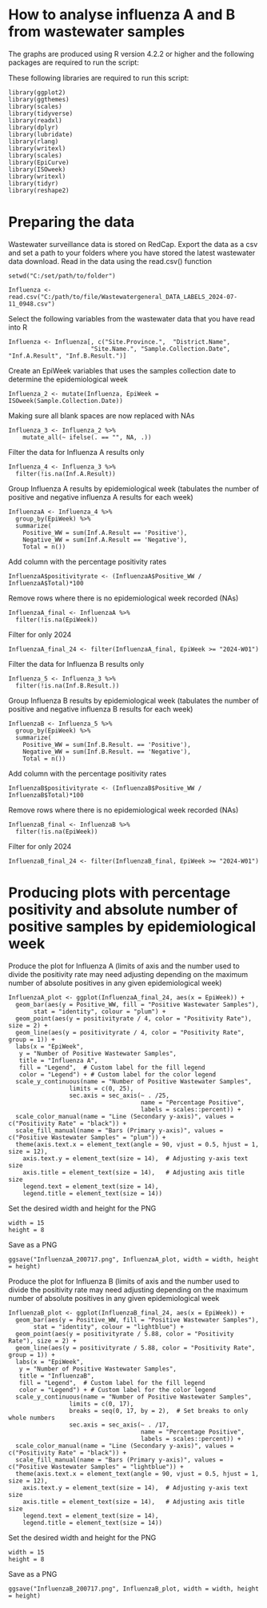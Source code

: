 # How to analyse influenza A and B from wastewater samples 

The graphs are produced using R version 4.2.2 or higher and the following packages are required to run the script:

These following libraries are required to run this script: 

    library(ggplot2)
    library(ggthemes)
    library(scales)
    library(tidyverse)
    library(readxl)
    library(dplyr)
    library(lubridate)
    library(rlang)
    library(writexl)
    library(scales)
    library(EpiCurve)
    library(ISOweek)
    library(writexl)
    library(tidyr)
    library(reshape2)

# Preparing the data 

Wastewater surveillance data is stored on RedCap. Export the data as a csv and set a path to your folders where you have stored the latest wastewater data download. Read in the data using the read.csv() function

    setwd("C:/set/path/to/folder")

    Influenza <- read.csv("C:/path/to/file/Wastewatergeneral_DATA_LABELS_2024-07-11_0948.csv")

Select the following variables from the wastewater data that you have read into R

    Influenza <- Influenza[, c("Site.Province.",  "District.Name",
                           "Site.Name.", "Sample.Collection.Date", "Inf.A.Result", "Inf.B.Result.")]

Create an EpiWeek variables that uses the samples collection date to determine the epidemiological week

    Influenza_2 <- mutate(Influenza, EpiWeek = ISOweek(Sample.Collection.Date))

Making sure all blank spaces are now replaced with NAs 

    Influenza_3 <- Influenza_2 %>%
        mutate_all(~ ifelse(. == "", NA, .))

Filter the data for Influenza A results only 
    
    Influenza_4 <- Influenza_3 %>%
      filter(!is.na(Inf.A.Result))

Group Influenza A results by epidemiological week (tabulates the number of positive and negative influenza A results for each week)

    InfluenzaA <- Influenza_4 %>%
      group_by(EpiWeek) %>%
      summarize(
        Positive_WW = sum(Inf.A.Result == 'Positive'),
        Negative_WW = sum(Inf.A.Result == 'Negative'),
        Total = n())

Add column with the percentage positivity rates
    
    InfluenzaA$positivityrate <- (InfluenzaA$Positive_WW / InfluenzaA$Total)*100        

Remove rows where there is no epidemiological week recorded (NAs)
    
    InfluenzaA_final <- InfluenzaA %>%
      filter(!is.na(EpiWeek))

Filter for only 2024

    InfluenzaA_final_24 <- filter(InfluenzaA_final, EpiWeek >= "2024-W01")  
        
Filter the data for Influenza B results only

    Influenza_5 <- Influenza_3 %>%
      filter(!is.na(Inf.B.Result.))

Group Influenza B results by epidemiological week (tabulates the number of positive and negative influenza B results for each week)

    InfluenzaB <- Influenza_5 %>%
      group_by(EpiWeek) %>%
      summarize(
        Positive_WW = sum(Inf.B.Result. == 'Positive'),
        Negative_WW = sum(Inf.B.Result. == 'Negative'),
        Total = n())

Add column with the percentage positivity rates

    InfluenzaB$positivityrate <- (InfluenzaB$Positive_WW / InfluenzaB$Total)*100

Remove rows where there is no epidemiological week recorded (NAs)

    InfluenzaB_final <- InfluenzaB %>%
      filter(!is.na(EpiWeek))

Filter for only 2024

    InfluenzaB_final_24 <- filter(InfluenzaB_final, EpiWeek >= "2024-W01")  

# Producing plots with percentage positivity and absolute number of positive samples by epidemiological week

Produce the plot for Influenza A (limits of axis and the number used to divide the positivity rate may need adjusting depending on the maximum number of absolute positives in any given epidemiological week)

    InfluenzaA_plot <- ggplot(InfluenzaA_final_24, aes(x = EpiWeek)) +
      geom_bar(aes(y = Positive_WW, fill = "Positive Wastewater Samples"), 
           stat = "identity", colour = "plum") +
      geom_point(aes(y = positivityrate / 4, color = "Positivity Rate"), size = 2) +
      geom_line(aes(y = positivityrate / 4, color = "Positivity Rate", group = 1)) +
      labs(x = "EpiWeek", 
       y = "Number of Positive Wastewater Samples", 
       title = "Influenza A",
       fill = "Legend",  # Custom label for the fill legend
       color = "Legend") + # Custom label for the color legend
      scale_y_continuous(name = "Number of Positive Wastewater Samples", 
                     limits = c(0, 25),
                     sec.axis = sec_axis(~ . /25, 
                                         name = "Percentage Positive", 
                                         labels = scales::percent)) +
      scale_color_manual(name = "Line (Secondary y-axis)", values = c("Positivity Rate" = "black")) +
      scale_fill_manual(name = "Bars (Primary y-axis)", values = c("Positive Wastewater Samples" = "plum")) +
      theme(axis.text.x = element_text(angle = 90, vjust = 0.5, hjust = 1, size = 12),  
        axis.text.y = element_text(size = 14),  # Adjusting y-axis text size
        axis.title = element_text(size = 14),   # Adjusting axis title size
        legend.text = element_text(size = 14),  
        legend.title = element_text(size = 14))

Set the desired width and height for the PNG 

    width = 15
    height = 8

Save as a PNG

    ggsave("InfluenzaA_200717.png", InfluenzaA_plot, width = width, height = height)

Produce the plot for Influenza B (limits of axis and the number used to divide the positivity rate may need adjusting depending on the maximum number of absolute positives in any given epidemiological week

    InfluenzaB_plot <- ggplot(InfluenzaB_final_24, aes(x = EpiWeek)) +
      geom_bar(aes(y = Positive_WW, fill = "Positive Wastewater Samples"), 
           stat = "identity", colour = "lightblue") +
      geom_point(aes(y = positivityrate / 5.88, color = "Positivity Rate"), size = 2) +
      geom_line(aes(y = positivityrate / 5.88, color = "Positivity Rate", group = 1)) +
      labs(x = "EpiWeek", 
       y = "Number of Positive Wastewater Samples", 
       title = "InfluenzaB",
       fill = "Legend",  # Custom label for the fill legend
       color = "Legend") + # Custom label for the color legend
      scale_y_continuous(name = "Number of Positive Wastewater Samples", 
                     limits = c(0, 17),
                     breaks = seq(0, 17, by = 2),  # Set breaks to only whole numbers
                     sec.axis = sec_axis(~ . /17, 
                                         name = "Percentage Positive", 
                                         labels = scales::percent)) +
      scale_color_manual(name = "Line (Secondary y-axis)", values = c("Positivity Rate" = "black")) +
      scale_fill_manual(name = "Bars (Primary y-axis)", values = c("Positive Wastewater Samples" = "lightblue")) +
      theme(axis.text.x = element_text(angle = 90, vjust = 0.5, hjust = 1, size = 12),  
        axis.text.y = element_text(size = 14),  # Adjusting y-axis text size
        axis.title = element_text(size = 14),   # Adjusting axis title size
        legend.text = element_text(size = 14),  
        legend.title = element_text(size = 14))

Set the desired width and height for the PNG 

    width = 15
    height = 8        

Save as a PNG

    ggsave("InfluenzaB_200717.png", InfluenzaB_plot, width = width, height = height)

